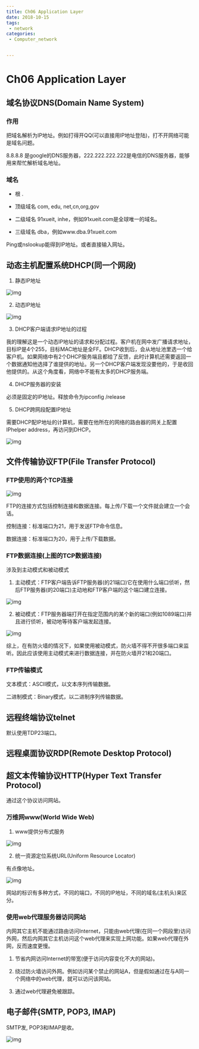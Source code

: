 ```yaml
---
title: Ch06 Application Layer
date: 2018-10-15
tags:
 - network
categories:
 - Computer_network


---
```


# Ch06 Application Layer

## 域名协议DNS(Domain Name System)

### 作用

把域名解析为IP地址。例如打得开QQ(可以直接用IP地址登陆)，打不开网络可能是域名问题。

8.8.8.8 是google的DNS服务器，222.222.222.222是电信的DNS服务器，能够用来帮忙解析域名地址。

### 域名

+ 根 .

+ 顶级域名 com, edu, net,cn,org,gov

+ 二级域名 91xueit, inhe，例如91xueit.com是全球唯一的域名。

+ 三级域名 dba，例如www.dba.91xueit.com

Ping或nslookup能得到IP地址。或者直接输入网址。

## 动态主机配置系统DHCP(同一个网段)

1. 静态IP地址

![img](https://markdown-1301334775.cos.eu-frankfurt.myqcloud.com/image1.png)

2. 动态IP地址

![img](https://markdown-1301334775.cos.eu-frankfurt.myqcloud.com/image2.png)

3. DHCP客户端请求IP地址的过程

我的理解这是一个动态IP地址的请求和分配过程。客户机在网中发广播请求地址，目标IP是4个255，目标MAC地址是全FF。DHCP收到后，会从地址池里选一个给客户机。如果网络中有2个DHCP服务端且都给了反馈，此时计算机还需要返回一个数据通知他选择了谁提供的地址。另一个DHCP客户端发现没要他的，于是收回他提供的。从这个角度看，网络中不能有太多的DHCP服务端。

4. DHCP服务器的安装

必须是固定的IP地址。释放命令为ipconfig /release

5. DHCP跨网段配置IP地址

需要DHCP配IP地址的计算机，需要在他所在的网络的路由器的网关上配置IPhelper address，再访问到DHCP。

![img](https://markdown-1301334775.cos.eu-frankfurt.myqcloud.com/image3.png)

## 文件传输协议FTP(File Transfer Protocol)

### FTP使用的两个TCP连接

![img](https://markdown-1301334775.cos.eu-frankfurt.myqcloud.com/image4.png)

FTP的连接方式包括控制连接和数据连接。每上传/下载一个文件就会建立一个会话。

控制连接：标准端口为21，用于发送FTP命令信息。

数据连接：标准端口为20，用于上传/下载数据。

### FTP数据连接(上图的TCP数据连接)

涉及到主动模式和被动模式

1. 主动模式：FTP客户端告诉FTP服务器(的21端口)它在使用什么端口侦听，然后FTP服务器(的20端口)主动地和FTP客户端的这个端口建立连接。

![img](https://markdown-1301334775.cos.eu-frankfurt.myqcloud.com/image5.png)

2. 被动模式：FTP服务器端打开在指定范围内的某个新的端口(例如1089端口)并且进行侦听，被动地等待客户端发起连接。

![img](https://markdown-1301334775.cos.eu-frankfurt.myqcloud.com/image6.png)

综上，在有防火墙的情况下，如果使用被动模式，防火墙不得不开很多端口来监听。因此应该使用主动模式来进行数据连接，并在防火墙开21和20端口。

### FTP传输模式

文本模式：ASCII模式，以文本序列传输数据。

二进制模式：Binary模式，以二进制序列传输数据。

## 远程终端协议telnet

默认使用TDP23端口。

## 远程桌面协议RDP(Remote Desktop Protocol)

## 超文本传输协议HTTP(Hyper Text Transfer Protocol)

通过这个协议访问网站。

### 万维网www(World Wide Web)

1. www提供分布式服务

![img](https://markdown-1301334775.cos.eu-frankfurt.myqcloud.com/image7.png)

2. 统一资源定位系统URL(Uniform Resource Locator)

有点像地址。

![img](https://markdown-1301334775.cos.eu-frankfurt.myqcloud.com/image8.png)

网站的标识有多种方式，不同的端口，不同的IP地址，不同的域名(主机头)来区分。

### 使用web代理服务器访问网站

内网其它主机不能通过路由访问Internet，只能由web代理(在同一个网段里)访问外网，然后内网其它主机访问这个web代理来实现上网功能。如果web代理在外网，反而速度更慢。

1. 节省内网访问Internet的带宽(便于访问内容变化不大的网站)。

2. 绕过防火墙访问外网。例如访问某个禁止的网站A，但是假如通过在与A同一个网络中的web代理，就可以访问该网站。

3. 通过web代理避免被跟踪。

## 电子邮件(SMTP, POP3, IMAP)

SMTP发, POP3和IMAP是收。

![img](https://markdown-1301334775.cos.eu-frankfurt.myqcloud.com/image9.png)